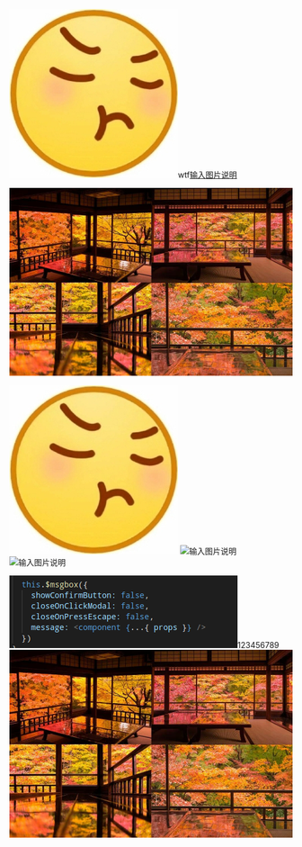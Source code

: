 ![输入图片说明](16173740129954b83d64af134f2f5de487bc2e51d76c03f21.jpg)wtf[输入图片说明](/1480074849-2.jpg)


![输入图片说明](/1480074849-2.jpg)


![输入图片说明](/README.en.md/16173740129954b83d64af134f2f5de487bc2e51d76c03f21.jpg)
![输入图片说明](/README.en.md/472.gif)
![输入图片说明](https://a.com/sdfa)

![输入图片说明](/.gitee/image.png)123456789![输入图片说明](1480074849-2.jpg)